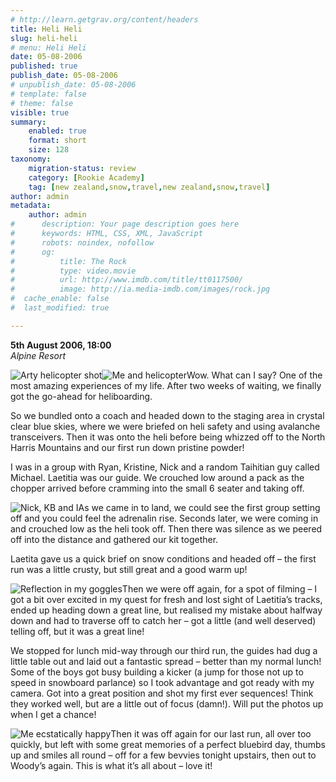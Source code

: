 ```yaml
---
# http://learn.getgrav.org/content/headers
title: Heli Heli
slug: heli-heli
# menu: Heli Heli
date: 05-08-2006
published: true
publish_date: 05-08-2006
# unpublish_date: 05-08-2006
# template: false
# theme: false
visible: true
summary:
    enabled: true
    format: short
    size: 128
taxonomy:
    migration-status: review
    category: [Rookie Academy]
    tag: [new zealand,snow,travel,new zealand,snow,travel]
author: admin
metadata:
    author: admin
#      description: Your page description goes here
#      keywords: HTML, CSS, XML, JavaScript
#      robots: noindex, nofollow
#      og:
#          title: The Rock
#          type: video.movie
#          url: http://www.imdb.com/title/tt0117500/
#          image: http://ia.media-imdb.com/images/rock.jpg
#  cache_enable: false
#  last_modified: true

---
```


**5th August 2006, 18:00**  
*Alpine Resort*

![Arty helicopter shot](http://user47216.vs.easily.co.uk/wp-content/uploads/2008/12/artyheli.jpg "Arty helicopter shot")![Me and helicopter](http://user47216.vs.easily.co.uk/wp-content/uploads/2008/12/meandheli.jpg "Me and helicopter")Wow. What can I say? One of the most amazing experiences of my life. After two weeks of waiting, we finally got the go-ahead for heliboarding.

So we bundled onto a coach and headed down to the staging area in crystal clear blue skies, where we were briefed on heli safety and using avalanche transceivers. Then it was onto the heli before being whizzed off to the North Harris Mountains and our first run down pristine powder!

I was in a group with Ryan, Kristine, Nick and a random Taihitian guy called Michael. Laetitia was our guide. We crouched low around a pack as the chopper arrived before cramming into the small 6 seater and taking off.

![Nick, KB and I](http://user47216.vs.easily.co.uk/wp-content/uploads/2008/12/helicrew.jpg "Nick, KB and I")As we came in to land, we could see the first group setting off and you could feel the adrenalin rise. Seconds later, we were coming in and crouched low as the heli took off. Then there was silence as we peered off into the distance and gathered our kit together.

Laetita gave us a quick brief on snow conditions and headed off – the first run was a little crusty, but still great and a good warm up!

![Reflection in my goggles](http://user47216.vs.easily.co.uk/wp-content/uploads/2008/12/goggleshot.jpg "Reflection in my goggles")Then we were off again, for a spot of filming – I got a bit over excited in my quest for fresh and lost sight of Laetitia’s tracks, ended up heading down a great line, but realised my mistake about halfway down and had to traverse off to catch her – got a little (and well deserved) telling off, but it was a great line!

We stopped for lunch mid-way through our third run, the guides had dug a little table out and laid out a fantastic spread – better than my normal lunch! Some of the boys got busy building a kicker (a jump for those not up to speed in snowboard parlance) so I took advantage and got ready with my camera. Got into a great position and shot my first ever sequences! Think they worked well, but are a little out of focus (damn!). Will put the photos up when I get a chance!

![Me ecstatically happy](http://user47216.vs.easily.co.uk/wp-content/uploads/2008/12/thumbsupheli.jpg "Me ecstatically happy")Then it was off again for our last run, all over too quickly, but left with some great memories of a perfect bluebird day, thumbs up and smiles all round – off for a few bevvies tonight upstairs, then out to Woody’s again. This is what it’s all about – love it!